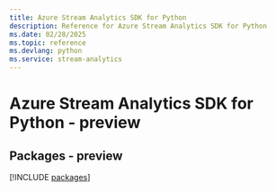 ```yaml
---
title: Azure Stream Analytics SDK for Python
description: Reference for Azure Stream Analytics SDK for Python
ms.date: 02/28/2025
ms.topic: reference
ms.devlang: python
ms.service: stream-analytics
---
```

# Azure Stream Analytics SDK for Python - preview
## Packages - preview
[!INCLUDE [packages](stream-analytics-index.md)]